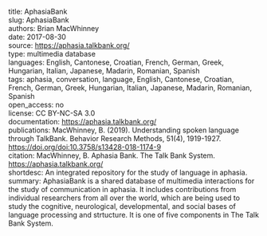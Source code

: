 title: AphasiaBank  
slug: AphasiaBank  
authors: Brian MacWhinney  
date: 2017-08-30  
source: https://aphasia.talkbank.org/  
type: multimedia database  
languages: English, Cantonese, Croatian, French, German, Greek, Hungarian, Italian, Japanese, Madarin, Romanian, Spanish  
tags: aphasia, conversation, language, English, Cantonese, Croatian, French, German, Greek, Hungarian, Italian, Japanese, Madarin, Romanian, Spanish    
open_access: no  
license: CC BY-NC-SA 3.0  
documentation: https://aphasia.talkbank.org/  
publications: MacWhinney, B. (2019). Understanding spoken language through TalkBank. Behavior Research Methods, 51(4), 1919-1927. https://doi.org/doi:10.3758/s13428-018-1174-9  
citation: MacWhinney, B. Aphasia Bank. The Talk Bank System. https://aphasia.talkbank.org/  
shortdesc: An integrated repository for the study of language in aphasia.  
summary: AphasiaBank is a shared database of multimedia interactions for the study of communication in aphasia. It includes contributions from individual researchers from all over the world, which are being used to study the cognitive, neurological, developmental, and social bases of language processing and strtucture. It is one of five components in The Talk Bank System.  
